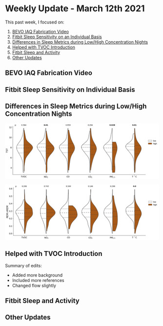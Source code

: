 # Weekly Update - March 12th 2021
This past week, I focused on:

1. [BEVO IAQ Fabrication Video](#bevo-iaq-fabrication-video)
2. [Fitbit Sleep Sensitivity on an Individual Basis](#fitbit-sleep-sensitivity-on-an-individualibasis)
3. [Differences in Sleep Metrics during Low/High Concentration Nights](#differences-in-sleep-metrics-during-low/high-concentration-nights)
4. [Helped with TVOC Introduction](#helped-with-tvoc-introduction)
5. [Fitbit Sleep and Activity](#fitbit-sleep-and-activity)
6. [Other Updates](#other-updates)

## BEVO IAQ Fabrication Video

## Fitbit Sleep Sensitivity on Individual Basis



## Differences in Sleep Metrics during Low/High Concentration Nights

![TST](https://github.com/intelligent-environments-lab/utx000/blob/master/reports/figures/beacon_fitbit/beacon-fitbit-median_profile-tst_fb-ux_s20.png)

![rem2nrem](https://github.com/intelligent-environments-lab/utx000/blob/master/reports/figures/beacon_fitbit/beacon-fitbit-median_profile-rem2nrem_minutes-ux_s20.png)

## Helped with TVOC Introduction
Summary of edits:
* Added more background
* Included more references
* Changed flow slightly

## Fitbit Sleep and Activity

## Other Updates

